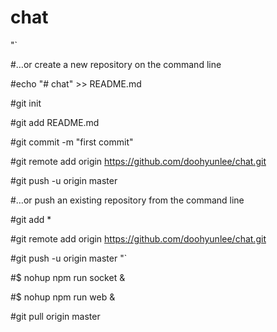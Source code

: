 # chat

"`

#…or create a new repository on the command line

#echo "# chat" >> README.md

#git init

#git add README.md

#git commit -m "first commit"

#git remote add origin https://github.com/doohyunlee/chat.git

#git push -u origin master

#…or push an existing repository from the command line

#git add *


#git remote add origin https://github.com/doohyunlee/chat.git

#git push -u origin master
"`


#$ nohup npm run socket &

#$ nohup npm run web &

#git pull origin master
